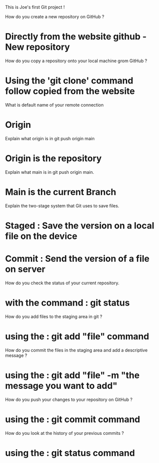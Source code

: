 This is Joe's first Git project ! 

How do you create a new repository on GitHub ? 
# Directly from the website github - New repository 

How do you copy a repository onto your local machine grom GitHub ? 
# Using the 'git clone' command follow copied from the website 

What is default name of your remote connection 
# Origin 

Explain what origin is in git push origin main 
# Origin is the repository

Explain what main is in git push origin main.
# Main is the current Branch 

Explain the two-stage system that Git uses to save files. 
# Staged : Save the version on a local file on the device 
# Commit : Send the version of a file on server

How do you check the status of your current repository. 
# with the command : git status

How do you add files to the staging area in git ? 
# using the : git add "file" command

How do you commit the files in the staging area and add a descriptive message ? 
# using the : git add "file" -m "the message you want to add"

How do you push your changes to your repository on GitHub ? 
# using the : git commit command

How do you look at the history of your previous commits ? 
# using the : git status command
